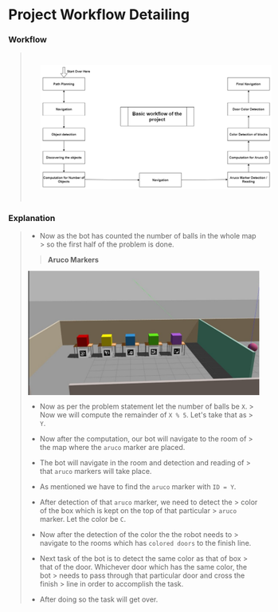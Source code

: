 # Project Workflow Detailing

### **Workflow**

> <img src="../images/workflow.png" style="vertical-align:middle; padding:25px 25px 25px 25px" width="700">

### **Explanation**

> - Now as the bot has counted the number of balls in the whole map > so the first half of the problem is done.
> 
> > **Aruco Markers**
> <img src="../images/image6.jpeg" style="vertical-align:middle; > padding:25px 25px 25px 25px" width="700">
> 
> - Now as per the problem statement let the number of balls be `X`. > Now we will compute the remainder of `X % 5`. Let's take that as > `Y`.
> 
> - Now after the computation, our bot will navigate to the room of > the map where the `aruco` marker are placed.
> 
> - The bot will navigate in the room and detection and reading of > that `aruco` markers will take place. 
> 
> - As mentioned we have to find the `aruco` marker with `ID = Y`.
> 
> - After detection of that `aruco` marker, we need to detect the > color of the box which is kept on the top of that particular > `aruco` marker. Let the color be `C`.
> 
> - Now after the detection of the color the the robot needs to > navigate to the rooms which has `colored doors` to the finish line. 
> 
> - Next task of the bot is to detect the same color as that of box > that of the door. Whichever door which has the same color, the bot > needs to pass through that particular door and cross the finish > line in order to accomplish the task. 
> 
> - After doing so the task will get over.